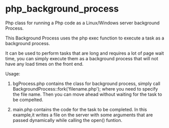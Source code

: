 # php_background_process
Php class for running a Php code as a Linux/Windows server background Process.

This Background Process uses the php exec function to execute a task as a background process.

It can be used to perform tasks that are long and requires a lot of page wait time, you can simply execute them as a background process that will not have any load times on the front end.

Usage:
1) bgProcess.php contains the class for background process, simply call  BackgroundProcess::fork('filename.php'); where you need to specify the file name. Then you can move ahead without waiting for the task to be compelted.

2) main.php contains the code for the task to be completed. In this example,it writes a file on the server with some arguments that are passed dynamically while calling the open() funtion.
